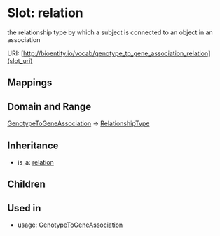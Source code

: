 # Slot: relation


the relationship type by which a subject is connected to an object in an association

URI: [http://bioentity.io/vocab/genotype_to_gene_association_relation](slot_uri)
## Mappings

## Domain and Range

[GenotypeToGeneAssociation](GenotypeToGeneAssociation.md) -> [RelationshipType](RelationshipType.md)
## Inheritance

 *  is_a: [relation](relation.md)
## Children

## Used in

 *  usage: [GenotypeToGeneAssociation](GenotypeToGeneAssociation.md)
